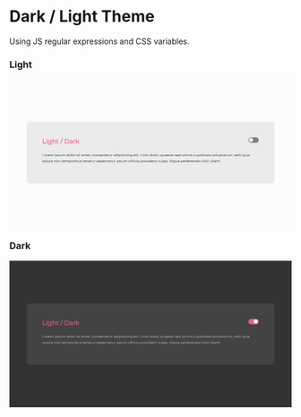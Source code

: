 # Dark / Light Theme

Using JS regular expressions and CSS variables.<br />

### Light
<img src="assets/light.png" alt="Light"/>

### Dark
<img src="assets/dark.png" alt="Dark"/>

